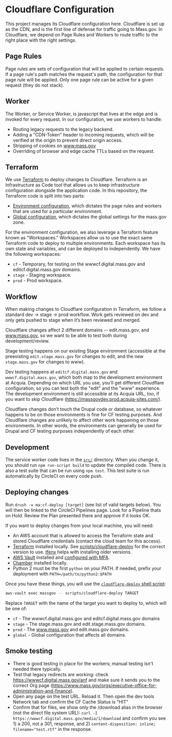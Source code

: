 # Cloudflare Configuration

This project manages its Cloudflare configuration here. Cloudflare is set up as the CDN, and is the first line of defense for traffic going to Mass.gov. In Cloudflare, we depend on Page Rules and Workers to route traffic to the right place with the right settings.

## Page Rules

Page rules are sets of configuration that will be applied to certain requests. If a page rule's path matches the request's path, the configuration for that page rule will be applied. Only one page rule can be active for a given request (they do not stack).

## Worker

The Worker, or Service Worker, is javascript that lives at the edge and is invoked for every request. In our configuration, we use workers to handle:

* Routing legacy requests to the legacy backend.
* Adding a "CDN-Token" header to incoming requests, which will be verified at the origin to prevent direct origin access.
* Stripping of cookies on www.mass.gov
* Overriding of browser and edge cache TTLs based on the request.


## Terraform

We use [Terraform](https://www.terraform.io/) to deploy changes to Cloudflare. Terraform is an Infrastructure as Code tool that allows us to keep infrastructure configuration alongside the application code. In this repository, the Terraform code is split into two parts:

* [Environment configuration](terraform/environment), which dictates the page rules and workers that are used for a particular environment.
* [Global configuration](terraform/global), which dictates the global settings for the mass.gov zone.

For the environment configuration, we also leverage a Terraform feature known as "Workspaces."  Workspaces allow us to use the exact same Terraform code to deploy to multiple environments. Each workspace has its own state and variables, and can be deployed to independently. We have the following workspaces:

* `cf` - Temporary, for testing on the wwwcf.digital.mass.gov and editcf.digital.mass.gov domains.
* `stage` - Staging workspace.
* `prod` - Prod workspace.

## Workflow
When making changes to Cloudflare configuration in Terraform, we follow a standard dev →  stage →  prod workflow. Work gets reviewed on dev and only gets pushed to stage when it’s been reviewed and merged.

Cloudflare changes affect 2 different domains -- edit.mass.gov, and www.mass.gov, so we want to be able to test both during development/review.

Stage testing happens on our existing Stage environment (accessible at the preexisting `edit.stage.mass.gov` for changes to edit, and the new `stage.mass.gov` for changes to www).

Dev testing happens at `editcf.digital.mass.gov` and `wwwcf.digital.mass.gov`, which both map to the development environment at Acquia. Depending on which URL you use, you'll get different Cloudflare configuration, so you can test both the "edit" and the "www" experience. The development environment is still accessible at its Acquia URL, too, if you want to skip Cloudflare (https://massgovdev.prod.acquia-sites.com/).

Cloudflare changes don’t touch the Drupal code or database, so whatever happens to be on those environments is fine for CF testing purposes. And Cloudflare changes are unlikely to affect other work happening on those environments. In other words, the environments can generally be used for Drupal and CF testing purposes independently of each other.

## Development

The service worker code lives in the [`src/`](src) directory. When you change it, you should run `npm run-script build` to update the compiled code. There is also a test suite that can be run using `npm test`. This test suite is run automatically by CircleCI on every code push.

## Deploying changes

Run `drush -v ma:cf-deploy [target]` (see list of valid targets below). You will then be linked to the CircleCI Pipelines page. Look for a Pipeline thats on Hold. Review the Plan presented there and approve if it looks OK.

If you want to deploy changes from your local machine, you will need:

* An AWS account that is allowed to access the Terraform state and stored Cloudflare credentials (contact the cloud team for this access).
* [Terraform](https://www.terraform.io/downloads.html) installed locally. See [scripts/cloudflare-deploy](../scripts/cloudflare-deploy) for the correct version to use. [tfenv](https://github.com/tfutils/tfenv) helps with installing older versions.
* [AWS Vault](https://github.com/99designs/aws-vault) installed and [configured with MFA](https://github.com/massgov/DS-Infrastructure/blob/develop/docs/access.md#programmatic-cli-access).
* [Chamber](https://github.com/segmentio/chamber) installed locally.
* Python 2 must be the first `python` on your PATH. If needed, prefix your deployment with `PATH=/path/to/python2:$PATH`

Once you have these things, you will use the [`cloudflare-deploy` shell script](../scripts/cloudflare-deploy):

```bash
aws-vault exec massgov -- scripts/cloudflare-deploy TARGET
```

Replace `TARGET` with the name of the target you want to deploy to, which will be one of:
* `cf` - The wwwcf.digital.mass.gov and editcf.digital.mass.gov domains
* `stage` - The stage.mass.gov and edit.stage.mass.gov domains.
* `prod` - The www.mass.gov and edit.mass.gov domains.
* `global` - Global configuration that affects all domains.

## Smoke testing
* There is good testing in place for the workers; manual testing isn't needed there typically.
* Test that legacy redirects are working: check https://wwwcf.digital.mass.gov/anf and make sure it sends you to the correct Org page (https://www.mass.gov/orgs/executive-office-for-administration-and-finance).
* Open any page on the test URL. Reload it. Then open the dev tools Network tab and confirm the CF Cache Status is "HIT"
* Confirm that for files, we show only the /download alias in the browser (not the direct file system URL): `curl -I https://wwwcf.digital.mass.gov/media/1/download` and confirm you see 1) a 200, not a 301, response, and 2) `content-disposition: inline; filename="test.rtf"` in the response.

